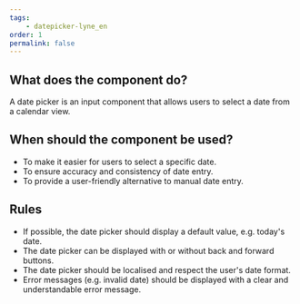 ```yaml
---
tags: 
    - datepicker-lyne_en
order: 1
permalink: false
---
```


## What does the component do?
A date picker is an input component that allows users to select a date from a calendar view.

## When should the component be used?
* To make it easier for users to select a specific date.
* To ensure accuracy and consistency of date entry.
* To provide a user-friendly alternative to manual date entry.

## Rules
* If possible, the date picker should display a default value, e.g. today's date.
* The date picker can be displayed with or without back and forward buttons.
* The date picker should be localised and respect the user's date format.
* Error messages (e.g. invalid date) should be displayed with a clear and understandable error message.